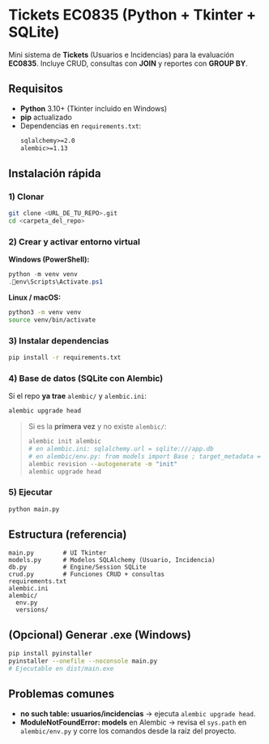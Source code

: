 # Tickets EC0835 (Python + Tkinter + SQLite)

Mini sistema de **Tickets** (Usuarios e Incidencias) para la evaluación **EC0835**. Incluye CRUD, consultas con **JOIN** y reportes con **GROUP BY**.

## Requisitos
- **Python** 3.10+ (Tkinter incluido en Windows)
- **pip** actualizado
- Dependencias en `requirements.txt`:
  ```txt
  sqlalchemy>=2.0
  alembic>=1.13
  ```

## Instalación rápida

### 1) Clonar
```bash
git clone <URL_DE_TU_REPO>.git
cd <carpeta_del_repo>
```

### 2) Crear y activar entorno virtual
**Windows (PowerShell):**
```powershell
python -m venv venv
.env\Scripts\Activate.ps1
```

**Linux / macOS:**
```bash
python3 -m venv venv
source venv/bin/activate
```

### 3) Instalar dependencias
```bash
pip install -r requirements.txt
```

### 4) Base de datos (SQLite con Alembic)
Si el repo **ya trae** `alembic/` y `alembic.ini`:
```bash
alembic upgrade head
```

> Si es la **primera vez** y no existe `alembic/`:
> ```bash
> alembic init alembic
> # en alembic.ini: sqlalchemy.url = sqlite:///app.db
> # en alembic/env.py: from models import Base ; target_metadata = Base.metadata
> alembic revision --autogenerate -m "init"
> alembic upgrade head
> ```

### 5) Ejecutar
```bash
python main.py
```

## Estructura (referencia)
```
main.py        # UI Tkinter
models.py      # Modelos SQLAlchemy (Usuario, Incidencia)
db.py          # Engine/Session SQLite
crud.py        # Funciones CRUD + consultas
requirements.txt
alembic.ini
alembic/
  env.py
  versions/
```

## (Opcional) Generar .exe (Windows)
```bash
pip install pyinstaller
pyinstaller --onefile --noconsole main.py
# Ejecutable en dist/main.exe
```

## Problemas comunes
- **no such table: usuarios/incidencias** → ejecuta `alembic upgrade head`.
- **ModuleNotFoundError: models** en Alembic → revisa el `sys.path` en `alembic/env.py` y corre los comandos desde la raíz del proyecto.
